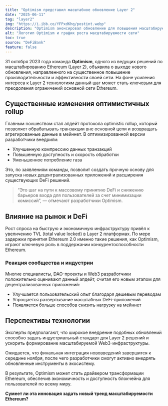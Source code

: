 ```yaml
---
title: "Optimism представил масштабное обновление Layer 2"
date: "2025-06-11"
tag: "layer2"
img: "https://i.ibb.co/YFPxdKhq/postint.webp"
description: "Optimism анонсировал обновление для повышения масштабируемости Layer 2"
alt: "Логотип Optimism и график роста масштабируемости сети"
toc: true
source: "DeFiBank"
feature: false
---
```


31 октября 2023 года команда **Optimism**, одного из ведущих решений по масштабированию Ethereum (Layer 2), объявила о выходе нового обновления, направленного на существенное повышение производительности и эффективности своей сети. На фоне усиления интереса к Layer 2 технологиям данный шаг может стать ключевым для преодоления ограничений основной сети Ethereum.

## Существенные изменения оптимистичных rollup

Главным novшеством стал апдейт протокола optimistic rollup, который позволяет обрабатывать транзакции вне основной цепи и возвращать агрегированные данные в мейннет.
В оптимизированной версии разработчики внедрили:

- Улучшенную компрессию данных транзакций
- Повышенную доступность и скорость обработки
- Уменьшенное потребление газа

Это, по заявлениям команды, позволит создать прочную основу для запуска новых децентрализованных приложений и расширения существующих DeFi решений.

> “Это шаг на пути к массовому принятию DeFi и снижению барьеров входа для пользователей за счет минимизации комиссий”, — отмечают разработчики Optimism.

## Влияние на рынок и DeFi

Рост спроса на быструю и экономичную инфраструктуру привёл к увеличению TVL (total value locked) в Layer 2 платформах. По мере задержки принятия Ethereum 2.0 именно такие решения, как Optimism, играют ключевую роль в поддержании конкурентоспособности Ethereum.

### Реакция сообщества и индустрии

Многие специалисты, DAO-проекты и Web3 разработчики положительно оценивают данный апдейт, считая его новым этапом для децентрализованных приложений:

- Улучшается пользовательский опыт благодаря дешевым переводам
- Упрощается развертывание масштабных DeFi-приложений
- Появляется больше способов снизить нагрузку на мейннет

## Перспективы технологии

Эксперты предполагают, что широкое внедрение подобных обновлений способно задать индустриальный стандарт для Layer 2 решений и ускорить формирование масштабируемой Web3-инфраструктуры.

Ожидается, что финальная интеграция нововведений завершится к середине ноября, после чего разработчики смогут активно внедрять обновленные инструменты в экосистему.

В результате, Optimism может стать драйвером трансформации Ethereum, обеспечив экономичность и доступность блокчейна для пользователей по всему миру.

**Сумеет ли эта инновация задать новый тренд масштабируемости Ethereum?**
